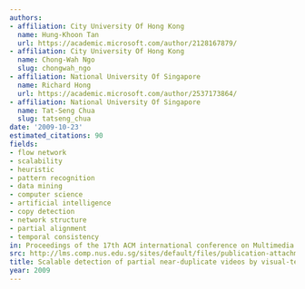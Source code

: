 ```yaml
---
authors:
- affiliation: City University Of Hong Kong
  name: Hung-Khoon Tan
  url: https://academic.microsoft.com/author/2128167879/
- affiliation: City University Of Hong Kong
  name: Chong-Wah Ngo
  slug: chongwah_ngo
- affiliation: National University Of Singapore
  name: Richard Hong
  url: https://academic.microsoft.com/author/2537173864/
- affiliation: National University Of Singapore
  name: Tat-Seng Chua
  slug: tatseng_chua
date: '2009-10-23'
estimated_citations: 90
fields:
- flow network
- scalability
- heuristic
- pattern recognition
- data mining
- computer science
- artificial intelligence
- copy detection
- network structure
- partial alignment
- temporal consistency
in: Proceedings of the 17th ACM international conference on Multimedia
src: http://lms.comp.nus.edu.sg/sites/default/files/publication-attachments/acmmm09-tan.pdf
title: Scalable detection of partial near-duplicate videos by visual-temporal consistency
year: 2009
---
```

